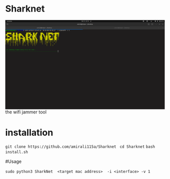 # Sharknet
<img align="center" src="Sharknet.png" width="900">
the wifi jammer tool


# installation
`git clone https://github.com/amirali115a/Sharknet `
`cd Sharknet`
`bash install.sh `

#Usage

` sudo python3 SharkNet  <target mac address>  -i <interface> -v 1 `
